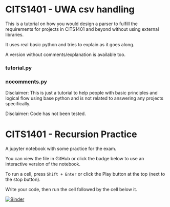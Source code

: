 # CITS1401 - UWA csv handling

This is a tutorial on how you would design a parser to fulfill the requirements
for projects in CITS1401 and beyond without using external libraries.

It uses real basic python and tries to explain as it goes along.

A version without comments/explanation is available too.

### tutorial.py

### nocomments.py

Disclaimer: This is just a tutorial to help people with basic principles and logical
flow using base python and is not related to answering any projects specifically.

Disclaimer: Code has not been tested.

# CITS1401 - Recursion Practice

A jupyter notebook with some practice for the exam.

You can view the file in GitHub or click the badge below to use an interactive version of the notebook.

To run a cell, press `Shift + Enter` or click the Play button at the top (next to the stop button).

Write your code, then run the cell followed by the cell below it.

[![Binder](https://mybinder.org/badge_logo.svg)](https://mybinder.org/v2/gh/shayanhabibi/cits1401-csv-tutorial/master?labpath=CITS1401Recursion.ipynb)